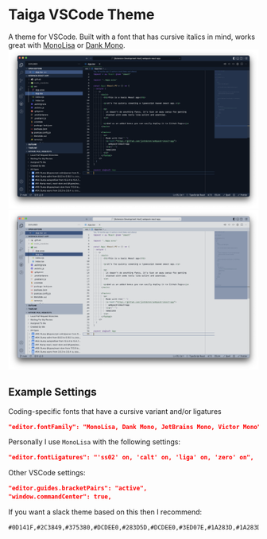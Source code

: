 # Taiga VSCode Theme

A theme for VSCode. Built with a font that has cursive italics in mind, works great with [MonoLisa](https://www.monolisa.dev/)
or [Dank Mono](https://philpl.gumroad.com/l/dank-mono).
![Screenshot of the dark version of the theme](./images/screenshot-dark.png)
![Screenshot of the light version of the theme](./images/screenshot-light.png)

## Example Settings
Coding-specific fonts that have a cursive variant and/or ligatures
```json
"editor.fontFamily": "MonoLisa, Dank Mono, JetBrains Mono, Victor Mono",
```
Personally I use `MonoLisa` with the following settings:
```json
"editor.fontLigatures": "'ss02' on, 'calt' on, 'liga' on, 'zero' on",
```

Other VSCode settings:
```json
"editor.guides.bracketPairs": "active",
"window.commandCenter": true,
```

If you want a slack theme based on this then I recommend:
```
#0D141F,#2C3849,#375380,#DCDEE0,#283D5D,#DCDEE0,#3ED07E,#1A283D,#1A283D,#DCDEE0
```
